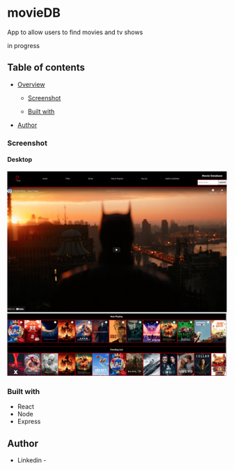 # movieDB
App to allow users to find movies and tv shows 

in progress

## Table of contents

- [Overview](#overview)

  - [Screenshot](#screenshot)

  - [Built with](#built-with)
 
- [Author](#author)




### Screenshot

#### Desktop

![](./images/moviedbscreenshot1.png)
![](./images/moviedbscreenshot2.png)





### Built with

- React
- Node
- Express



## Author

- Linkedin - []()
